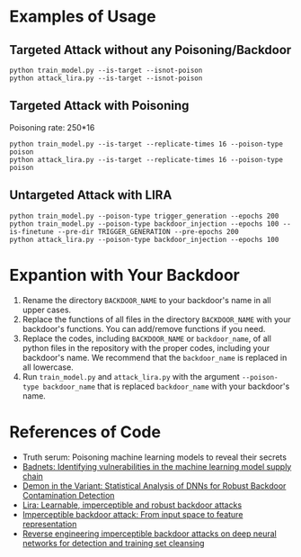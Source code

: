 # Examples of Usage

## Targeted Attack without any Poisoning/Backdoor
```
python train_model.py --is-target --isnot-poison
python attack_lira.py --is-target --isnot-poison
```

## Targeted Attack with Poisoning
Poisoning rate: 250*16
```
python train_model.py --is-target --replicate-times 16 --poison-type poison
python attack_lira.py --is-target --replicate-times 16 --poison-type poison 
```

## Untargeted Attack with LIRA
```
python train_model.py --poison-type trigger_generation --epochs 200
python train_model.py --poison-type backdoor_injection --epochs 100 --is-finetune --pre-dir TRIGGER_GENERATION --pre-epochs 200
python attack_lira.py --poison-type backdoor_injection --epochs 100
```


# Expantion with Your Backdoor
1. Rename the directory `BACKDOOR_NAME` to your backdoor's name in all upper cases.
2. Replace the functions of all files in the directory `BACKDOOR_NAME` with your backdoor's functions. 
You can add/remove functions if you need.
3. Replace the codes, including `BACKDOOR_NAME` or `backdoor_name`, of all python files in the repository with the proper codes, including your backdoor's name.
We recommend that the `backdoor_name` is replaced in all lowercase.
4. Run `train_model.py` and `attack_lira.py` with the argument `--poison-type backdoor_name` that is replaced `backdoor_name` with your backdoor's name.


# References of Code 
[badnets]:https://github.com/verazuo/badnets-pytorch

- Truth serum: Poisoning machine learning models to reveal their secrets
- [Badnets: Identifying vulnerabilities in the machine learning model supply chain][badnets]
- [Demon in the Variant: Statistical Analysis of DNNs for Robust Backdoor Contamination Detection][badnets]
- [Lira: Learnable, imperceptible and robust backdoor attacks](https://github.com/khoadoan106/backdoor_attacks)
- [Imperceptible backdoor attack: From input space to feature representation](https://github.com/ekko-zn/ijcai2022-backdoor)
- [Reverse engineering imperceptible backdoor attacks on deep neural networks for detection and training set cleansing](https://github.com/zhenxianglance/RE-paper)
